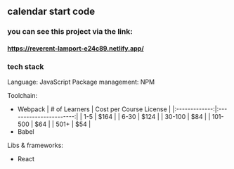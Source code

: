 ## calendar start code

### you can see this project via the link:

#### https://reverent-lamport-e24c89.netlify.app/

### tech stack

Language: JavaScript
Package management: NPM

Toolchain:

- Webpack 
 | # of Learners | Cost per Course License |
|:-------------:|:-----------------------:|
|      1-5      |           $164          |
|      6-30     |           $124          |
|     30-100    |           $84           |
|    101-500    |           $64           |
|      501+     |           $54           |
- Babel

Libs & frameworks:

- React
